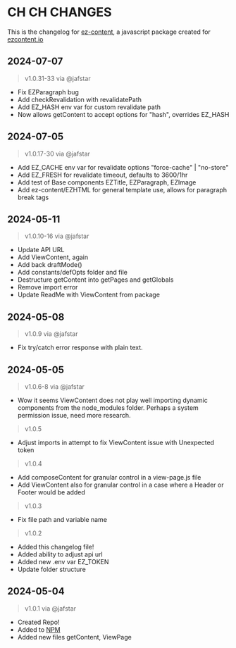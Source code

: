 # CH CH CHANGES 

This is the changelog for [ez-content](https://github.com/ez-content/ez-content), 
a javascript package created for [ezcontent.io](https://www.ezcontent.io/)

## 2024-07-07

> v1.0.31-33 via @jafstar

- Fix EZParagraph bug
- Add checkRevalidation with revalidatePath
- Add EZ_HASH env var for custom revalidate path
- Now allows getContent to accept options for "hash", overrides EZ_HASH


## 2024-07-05

> v1.0.17-30 via @jafstar

- Add EZ_CACHE env var for revalidate options "force-cache" | "no-store"
- Add EZ_FRESH for revalidate timeout, defaults to 3600/1hr
- Add test of Base components EZTitle, EZParagraph, EZImage 
- Add ez-content/EZHTML for general template use, allows for paragraph break tags

## 2024-05-11

> v1.0.10-16 via @jafstar

- Update API URL
- Add ViewContent, again
- Add back draftMode()
- Add constants/defOpts folder and file
- Destructure getContent into getPages and getGlobals
- Remove import error
- Update ReadMe with ViewContent from package

## 2024-05-08

> v1.0.9 via @jafstar

- Fix try/catch error response with plain text.

## 2024-05-05 

> v1.0.6-8 via @jafstar

- Wow it seems ViewContent does not play well importing dynamic components from the node_modules folder. Perhaps a system permission issue, need more research.

> v1.0.5

- Adjust imports in attempt to fix ViewContent issue with Unexpected token

> v1.0.4

- Add composeContent for granular control in a view-page.js file
- Add ViewContent also for granular control in a case where a Header or Footer would be added

> v1.0.3

- Fix file path and variable name

> v1.0.2 

- Added this changelog file!
- Added ability to adjust api url
- Added new .env var EZ_TOKEN
- Update folder structure

## 2024-05-04 

> v1.0.1 via @jafstar

- Created Repo!
- Added to [NPM](https://www.npmjs.com/package/ez-content)
- Added new files getContent, ViewPage
